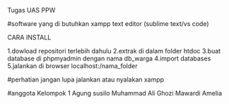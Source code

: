 Tugas UAS PPW

#software yang di butuhkan
xampp
text editor (sublime text/vs code)

CARA INSTALL 

1.dowload repositori terlebih dahulu
2.extrak di dalam folder htdoc
3.buat database di phpmyadmin dengan nama db_warga
4.import databases 
5.jalankan di browser localhost:/nama_folder

#perhatian 
jangan lupa jalankan atau nyalakan xampp

#anggota Kelompok 1 
Agung susilo
Muhammad Ali Ghozi
Mawardi
Amelia
